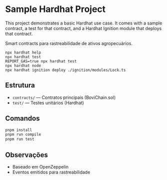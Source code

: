 # Sample Hardhat Project

This project demonstrates a basic Hardhat use case. It comes with a sample contract, a test for that contract, and a Hardhat Ignition module that deploys that contract.

Smart contracts para rastreabilidade de ativos agropecuários.

```shell
npx hardhat help
npx hardhat test
REPORT_GAS=true npx hardhat test
npx hardhat node
npx hardhat ignition deploy ./ignition/modules/Lock.ts
```

## Estrutura
- `contracts/` — Contratos principais (BoviChain.sol)
- `test/` — Testes unitários (Hardhat)

## Comandos
```bash
pnpm install
pnpm run compile
pnpm run test
```

## Observações
- Baseado em OpenZeppelin
- Eventos emitidos para rastreabilidade

